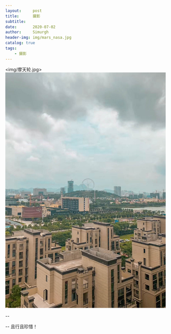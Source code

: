 ```yaml
---
layout:     post
title:      摄影
subtitle:   
date:       2020-07-02
author:     Simurgh
header-img: img/mars_nasa.jpg
catalog: true
tags:
    - 摄影
---
```


<img/摩天轮.jpg>
![](/img/longguang01.jpg)






--




--
且行且珍惜！




